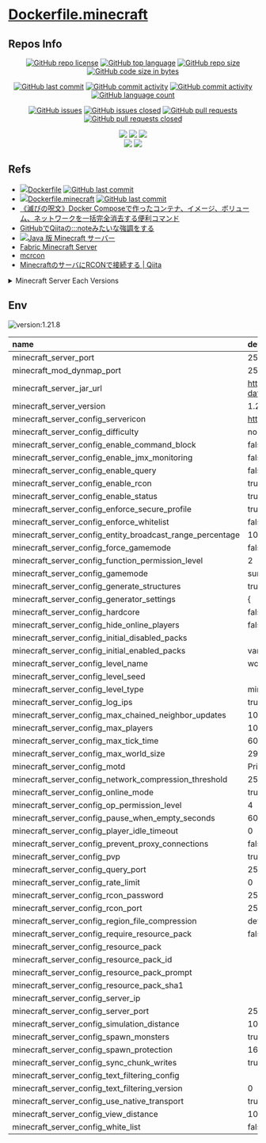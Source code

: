 # [Dockerfile.minecraft](https://github.com/n138-kz/Dockerfile.minecraft)

## Repos Info

<div align="center">

  [![GitHub repo license](https://img.shields.io/github/license/n138-kz/Dockerfile.minecraft)](/LICENSE)
  [![GitHub top language](https://img.shields.io/github/languages/top/n138-kz/Dockerfile.minecraft)](/../../)
  [![GitHub repo size](https://img.shields.io/github/repo-size/n138-kz/Dockerfile.minecraft)](/../../)
  [![GitHub code size in bytes](https://img.shields.io/github/languages/code-size/n138-kz/Dockerfile.minecraft)](/../../)

</div>
<div align="center">

  [![GitHub last commit](https://img.shields.io/github/last-commit/n138-kz/Dockerfile.minecraft)](/../../commits)
  [![GitHub commit activity](https://img.shields.io/github/commit-activity/w/n138-kz/Dockerfile.minecraft)](/../../commits)
  [![GitHub commit activity](https://img.shields.io/github/commit-activity/t/n138-kz/Dockerfile.minecraft)](/../../commits)
  [![GitHub language count](https://img.shields.io/github/languages/count/n138-kz/Dockerfile.minecraft)](/../../)

</div>
<div align="center">

  [![GitHub issues](https://img.shields.io/github/issues/n138-kz/Dockerfile.minecraft)](/../../issues)
  [![GitHub issues closed](https://img.shields.io/github/issues-closed/n138-kz/Dockerfile.minecraft)](/../../issues)
  [![GitHub pull requests](https://img.shields.io/github/issues-pr/n138-kz/Dockerfile.minecraft)](/../../pulls)
  [![GitHub pull requests closed](https://img.shields.io/github/issues-pr-closed/n138-kz/Dockerfile.minecraft)](/../../pulls)

</div>
<div align="center">

  [![](https://img.shields.io/badge/YouTube-FF0000?style=for-the-badge&logo=youtube&logoColor=white)](https://youtube.com/channel/UCOX8Iv1r0V18lbOnohE7lWQ)
  [![](https://img.shields.io/badge/Twitch-6441A5?style=for-the-badge&logo=twitch&logoColor=white)](https://www.twitch.tv/yuukomiya)
  [![](https://img.shields.io/badge/X-000000?style=for-the-badge&logo=x&logoColor=white)](https://x.com/n138kz)
  <br>
  [![](https://img.shields.io/youtube/channel/subscribers/UCOX8Iv1r0V18lbOnohE7lWQ)](https://youtube.com/channel/UCOX8Iv1r0V18lbOnohE7lWQ)
  [![](https://img.shields.io/twitch/status/YuuKomiya)](https://www.twitch.tv/yuukomiya)

</div>

## Refs

- [![](https://www.google.com/s2/favicons?size=64&domain=https://github.com)Dockerfile](https://github.com/n138-kz/Dockerfile) [![GitHub last commit](https://img.shields.io/github/last-commit/n138-kz/Dockerfile.minecraft)](https://github.com/n138-kz/Dockerfile)
- [![](https://www.google.com/s2/favicons?size=64&domain=https://github.com)Dockerfile.minecraft](https://github.com/n138-kz/Dockerfile.minecraft) [![GitHub last commit](https://img.shields.io/github/last-commit/n138-kz/Dockerfile.minecraft)](https://github.com/n138-kz/Dockerfile.minecraft)
- [《滅びの呪文》Docker Composeで作ったコンテナ、イメージ、ボリューム、ネットワークを一括完全消去する便利コマンド](https://qiita.com/suin/items/19d65e191b96a0079417)
- [GitHubでQiitaの:::noteみたいな強調をする](https://qiita.com/lobmto/items/d02532134782f34c0e2fs)
- [![](https://www.google.com/s2/favicons?size=64&domain=https://minecraft.net/)Java 版 Minecraft サーバー](https://www.minecraft.net/ja-jp/download/server)
- [Fabric Minecraft Server](https://fabricmc.net/use/server/)
- [mcrcon](https://github.com/Tiiffi/mcrcon.git)
- [MinecraftのサーバにRCONで接続する | Qiita](https://qiita.com/h_tyokinuhata/items/85d855f88d5d33c21949)

<details>

  <summary>Minecraft Server Each Versions</summary>

  - [![](https://www.google.com/s2/favicons?size=64&domain=https://minecraft.net/)minecraft_server.1.21.1.jar](https://piston-data.mojang.com/v1/objects/59353fb40c36d304f2035d51e7d6e6baa98dc05c/server.jar)
  - [![](https://www.google.com/s2/favicons?size=64&domain=https://minecraft.net/)minecraft_server.1.21.3.jar](https://piston-data.mojang.com/v1/objects/45810d238246d90e811d896f87b14695b7fb6839/server.jar)
  - [![](https://www.google.com/s2/favicons?size=64&domain=https://minecraft.net/)minecraft_server.1.21.8.jar](https://piston-data.mojang.com/v1/objects/6bce4ef400e4efaa63a13d5e6f6b500be969ef81/server.jar)

</details>



## Env

![version:1.21.8](https://img.shields.io/badge/version-1.21.8-brightgreen)

| name | default | remark |
| :- | :- | :- |
| minecraft_server_port | 25560-65530 | :25565 |
| minecraft_mod_dynmap_port | 25560-65530 | :8123 |
| minecraft_server_jar_url | https://piston-data.mojang.com/v1/objects/6bce4ef400e4efaa63a13d5e6f6b500be969ef81/server.jar | |
| minecraft_server_version | 1.21.8 | |
| minecraft_server_config_servericon | https://n138-kz.github.io/Dockerfile.minecraft/assets/sample-server-icon.png | |
| minecraft_server_config_difficulty | normal | |
| minecraft_server_config_enable_command_block | false | |
| minecraft_server_config_enable_jmx_monitoring | false | |
| minecraft_server_config_enable_query | false | |
| minecraft_server_config_enable_rcon | true | |
| minecraft_server_config_enable_status | true | |
| minecraft_server_config_enforce_secure_profile | true | |
| minecraft_server_config_enforce_whitelist | false | |
| minecraft_server_config_entity_broadcast_range_percentage | 100 | |
| minecraft_server_config_force_gamemode | false | |
| minecraft_server_config_function_permission_level | 2 | |
| minecraft_server_config_gamemode | survival | |
| minecraft_server_config_generate_structures | true | |
| minecraft_server_config_generator_settings | { | | | |
| minecraft_server_config_hardcore | false | |
| minecraft_server_config_hide_online_players | false | |
| minecraft_server_config_initial_disabled_packs |  | |
| minecraft_server_config_initial_enabled_packs | vanilla | |
| minecraft_server_config_level_name | world | |
| minecraft_server_config_level_seed |  | |
| minecraft_server_config_level_type | minecraft\:normal | |
| minecraft_server_config_log_ips | true | |
| minecraft_server_config_max_chained_neighbor_updates | 1000000 | |
| minecraft_server_config_max_players | 10 | |
| minecraft_server_config_max_tick_time | 60000 | |
| minecraft_server_config_max_world_size | 29999984 | |
| minecraft_server_config_motd | Private server | |
| minecraft_server_config_network_compression_threshold | 256 | |
| minecraft_server_config_online_mode | true | |
| minecraft_server_config_op_permission_level | 4 | |
| minecraft_server_config_pause_when_empty_seconds | 60 | |
| minecraft_server_config_player_idle_timeout | 0 | |
| minecraft_server_config_prevent_proxy_connections | false | |
| minecraft_server_config_pvp | true | |
| minecraft_server_config_query_port | 25565 | |
| minecraft_server_config_rate_limit | 0 | |
| minecraft_server_config_rcon_password | 25575password@1 | |
| minecraft_server_config_rcon_port | 25575 | |
| minecraft_server_config_region_file_compression | deflate | |
| minecraft_server_config_require_resource_pack | false | |
| minecraft_server_config_resource_pack |  | |
| minecraft_server_config_resource_pack_id |  | |
| minecraft_server_config_resource_pack_prompt |  | |
| minecraft_server_config_resource_pack_sha1 |  | |
| minecraft_server_config_server_ip |  | |
| minecraft_server_config_server_port | 25565 | |
| minecraft_server_config_simulation_distance | 10 | |
| minecraft_server_config_spawn_monsters | true | |
| minecraft_server_config_spawn_protection | 16 | |
| minecraft_server_config_sync_chunk_writes | true | |
| minecraft_server_config_text_filtering_config |  | |
| minecraft_server_config_text_filtering_version | 0 | |
| minecraft_server_config_use_native_transport | true | |
| minecraft_server_config_view_distance | 10 | |
| minecraft_server_config_white_list | false | |



